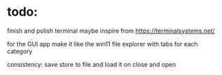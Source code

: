 # todo:

finish and polish terminal maybe inspire from https://terminalsystems.net/

for the GUI app make it like the win11 file explorer
with tabs for each category

consistency: save store to file and load it on close and open
